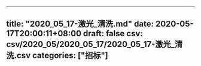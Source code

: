 
---
title: "2020_05_17-激光_清洗.md"
date: 2020-05-17T20:00:11+08:00
draft: false
csv: csv/2020_05/2020_05_17/2020_05_17-激光_清洗.csv
categories: ["招标"]
---
